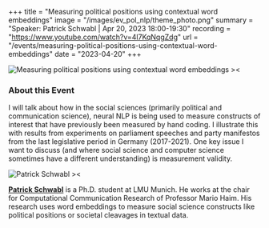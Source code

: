 +++
title = "Measuring political positions using contextual word embeddings"
image = "/images/ev_pol_nlp/theme_photo.png"
summary = "Speaker: Patrick Schwabl | Apr 20, 2023 18:00-19:30"
recording = "https://www.youtube.com/watch?v=4l7KqNqgZdg"
url = "/events/measuring-political-positions-using-contextual-word-embeddings"
date = "2023-04-20"
+++

<!--more-->

![Measuring political positions using contextual word embeddings ><](/images/ev_pol_nlp/theme_photo.png)

<!-- ### Location

[Munich🥨NLP Discord Server](https://discord.gg/XWjVzYvjAu?event=1072891704593629307). -->


### About this Event

I will talk about how in the social sciences (primarily political and communication science), neural NLP is being used 
to measure constructs of interest that have previously been measured by hand coding.
I illustrate this with results from experiments on parliament speeches and party manifestos from the 
last legislative period in Germany (2017-2021). One key issue I want to discuss (and where social science and computer science sometimes have a different understanding) is measurement validity.

![Patrick Schwabl ><](https://www.ls1.ifkw.uni-muenchen.de/bilder/web_bilder_m/patrick.JPG)

[**Patrick Schwabl**](https://patschw.github.io) is a Ph.D. student at LMU Munich. He works at the chair for Computational Communication Research of Professor Mario Haim. His research uses word embeddings to measure social science constructs like political positions or societal cleavages in textual data.